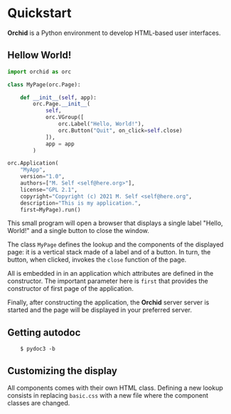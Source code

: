 # Quickstart

**Orchid** is a Python environment to develop HTML-based user interfaces.


## Hellow World!

```python
import orchid as orc

class MyPage(orc.Page):

	def __init__(self, app):
		orc.Page.__init__(
			self,
			orc.VGroup([
				orc.Label("Hello, World!"),
				orc.Button("Quit", on_click=self.close)
			]),
			app = app
		)

orc.Application(
	"MyApp",
	version="1.0",
	authors=["M. Self <self@here.org>"],
	license="GPL 2.1",
	copyright="Copyright (c) 2021 M. Self <self@here.org",
	description="This is my application.",
	first=MyPage).run()
```

This small program will open a browser that displays a single label "Hello, World!" and a single button to close the window.

The class `MyPage` defines the lookup and the components of the displayed page: it is a vertical stack made of a label and of a button. In turn, the button, when clicked, invokes the `close` function of the page.

All is embedded in in an application which attributes are defined in the constructor. The important parameter here is `first` that provides the constructor of first page of the application.

Finally, after constructing the application, the **Orchid** server server is started and the page will be displayed in your preferred server.


## Getting autodoc

```
	$ pydoc3 -b
```


## Customizing the display

All components comes with their own HTML class. Defining a new lookup consists in replacing `basic.css` with a new file where the component classes are changed.



